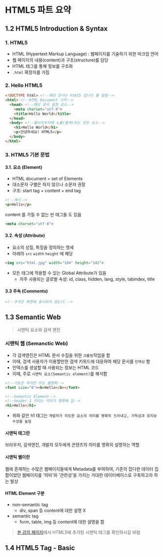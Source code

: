 # HTML5 파트 요약

## 1.2 HTML5 Introduction & Syntax

### 1. HTML5

- HTML (Hypertext Markup Language) : 웹페이지를 기술하기 위한 마크업 언어
- 웹 페이지의 내용(content)과 구조(structure)를 담당
- HTML 태그를 통해 정보를 구조화
- `.html` 확장자를 가짐

### 2. Hello HTML5

```html
<!DOCTYPE html> <!--해당 문서는 html5 입니다 를 알림-->
<html> <!--HTML Document 시작-->
  <head> <!--해당 문서 설정 요소-->
    <meta charset="utf-8">
    <title>Hello World</title>
  </head>
  <body> <!--웹브라우저에 노출(출력)되는 모든 요소-->
    <h1>Hello World</h1>
    <p>안녕하세요! HTML5</p>
  </body>
</html>
```

### 3. HTML5 기본 문법

#### 3.1. 요소 (Element)

- HTML document = set of Elements
- 대소문자 구별은 하지 않으나 소문자 권장
- 구조: start tag + content + end tag

```html
<!--예시-->
<p>Hello</p>
```

content 를 가질 수 없는 빈 태그들 도 있음

```html
<meta charset="utf-8">
```

#### 3.2. 속성 (Attribute)

- 요소의 성질, 특징을 정의하는 명세
- 아래의 `src` `width` `height` 에 해당

```html
<img src="html.jpg" width="104" height="142">
```

- 모든 태그에 적용할 수 있는 Global Attribute가 있음
  - 자주 사용되는 글로벌 속성: id, class, hidden, lang, style, tabindex, title

#### 3.3 주속 (Comments)

```html
<!--주석은 화면에 표시되지 않는다.-->
```

## 1.3 Semantic Web

> 시맨틱 요소와 검색 엔진

### 시맨틱 웹 (Semanctic Web)

- 각 검색엔진은 HTML 문서 수집을 위한 `크롤링`작업을 함
- 이때, 검색 사용자가 이용할만한 검색 키워드에 대응하여 해당 문서를 `인덱싱` 함
- 인덱스를 생설할 때 사용되는 정보는 HTML 코드
- 이때, 주로 `시맨틱 요소(Semantic element)`를 해석함

```html
<!--기능은 하지만 의도 불명확-->
<font size="6"><b>Hello</b></font>

<!--Semantic Element-->
<!--header 1 이라는 의미가 명확해 짐-->
<h1>Hello</h1>
```

- 위와 같은 h1 태그는 `개발자가 의도한 요소의 의미를 명확히 드러내고, 가독성과 유지보수성을 높임`
  
#### 시맨틱 태그란

브라우저, 검색엔진, 개발자 모두에게 콘텐츠의 의미를 명확히 설명하는 역할

#### 시맨틱 웹이란

웹에 존재하는 수많은 웹페이지들에게 Metadata를 부여하여, 기존의 잡다한 데이터 집합이었던 웹페이지를 '의미'와 '관련성'을 가지는 거대한 데이터베이스로 구축하고자 하는 발상

#### HTML Element 구분

- non-semantic tag
  - div, span 등 content에 대한 설명 X
- semantic tag
  - form, table, img 등 content에 대한 설명을 함

> [본 강의 페이지](https://poiemaweb.com/html5-semantic-web)에서 HTML5에 추가된 시맨틱 태그를 확인하시길 바람

## 1.4 HTML5 Tag - Basic

